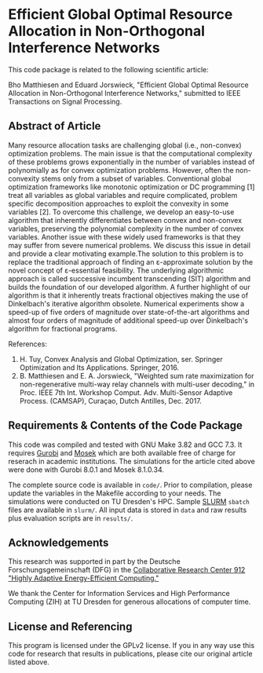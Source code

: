 Efficient Global Optimal Resource Allocation in Non-Orthogonal Interference Networks
==================

This code package is related to the following scientific article:

Bho Matthiesen and Eduard Jorswieck, "Efficient Global Optimal Resource Allocation in Non-Orthogonal Interference Networks," submitted to IEEE Transactions on Signal Processing.


## Abstract of Article

Many resource allocation tasks are challenging global (i.e., non-convex) optimization problems. The main issue is that the computational complexity of these problems grows exponentially in the number of variables instead of polynomially as for convex optimization problems. However, often the non-convexity stems only from a subset of variables. Conventional global optimization frameworks like monotonic optimization or DC programming [1] treat all variables as global variables and require complicated, problem specific decomposition approaches to exploit the convexity in some variables [2]. To overcome this challenge, we develop an easy-to-use algorithm that inherently differentiates between convex and non-convex variables, preserving the polynomial complexity in the number of convex variables. Another issue with these widely used frameworks is that they may suffer from severe numerical problems. We discuss this issue in detail and provide a clear motivating example.The solution to this problem is to replace the traditional approach of finding an ε-approximate solution by the novel concept of ε-essential feasibility. The underlying algorithmic approach is called successive incumbent transcending (SIT) algorithm and builds the foundation of our developed algorithm. A further highlight of our algorithm is that it inherently treats fractional objectives making the use of Dinkelbach's iterative algorithm obsolete. Numerical experiments show a speed-up of five orders of magnitude over state-of-the-art algorithms and almost four orders of magnitude of additional speed-up over Dinkelbach's algorithm for fractional programs.

References:

1. H. Tuy, Convex Analysis and Global Optimization, ser. Springer Optimization and Its Applications. Springer, 2016.
2. B. Matthiesen and E. A. Jorswieck, "Weighted sum rate maximization for non-regenerative multi-way relay channels with multi-user decoding," in Proc. IEEE 7th Int. Workshop Comput. Adv. Multi-Sensor Adaptive Process. (CAMSAP), Curaçao, Dutch Antilles, Dec. 2017.

## Requirements & Contents of the Code Package

This code was compiled and tested with GNU Make 3.82 and GCC 7.3. It requires [Gurobi](http://www.gurobi.com/) and [Mosek](https://www.mosek.com/) which are both available free of charge for reserach in academic institutions. The simulations for the article cited above were done with Gurobi 8.0.1 and Mosek 8.1.0.34.

The complete source code is available in `code/`. Prior to compilation, please update the variables in the Makefile according to your needs. The simulations were conducted on TU Dresden's HPC. Sample [SLURM](https://www.schedmd.com/) `sbatch` files are available in `slurm/`. All input data is stored in `data` and raw results plus evaluation scripts are in `results/`.

## Acknowledgements

This research was supported in part by the Deutsche Forschungsgemeinschaft (DFG) in the [Collaborative Research Center 912 "Highly Adaptive Energy-Efficient Computing."](https://tu-dresden.de/ing/forschung/sfb912)

We thank the Center for Information Services and High Performance Computing (ZIH) at TU Dresden for generous allocations of computer time.


## License and Referencing

This program is licensed under the GPLv2 license. If you in any way use this code for research that results in publications, please cite our original article listed above.

